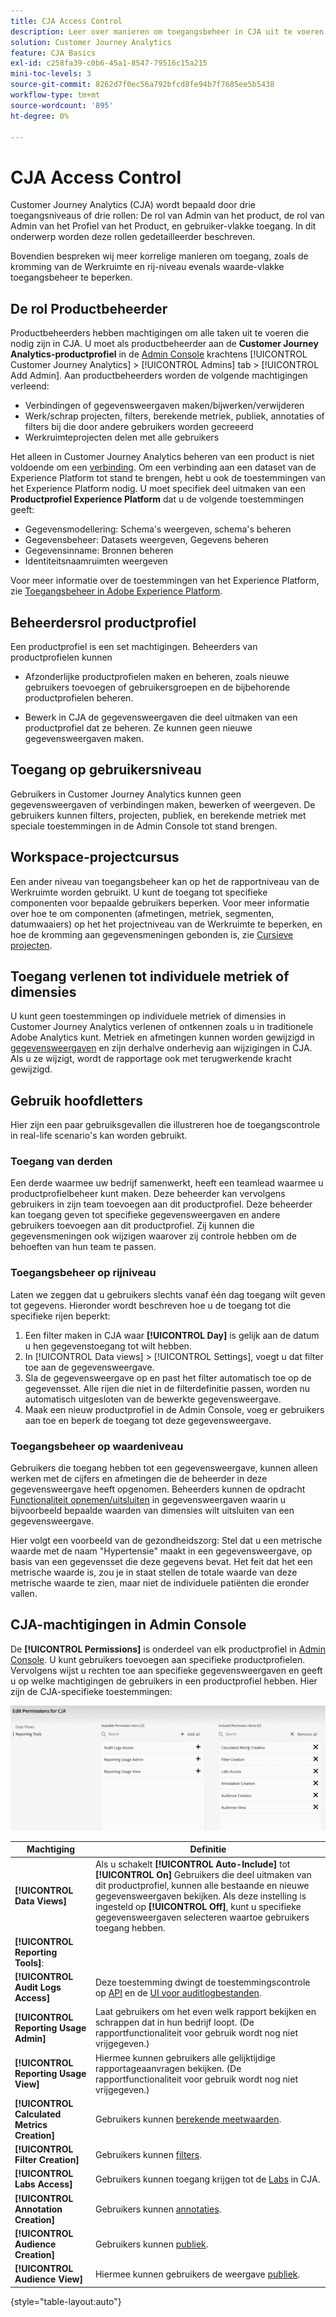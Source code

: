 ```yaml
---
title: CJA Access Control
description: Leer over manieren om toegangsbeheer in CJA uit te voeren.
solution: Customer Journey Analytics
feature: CJA Basics
exl-id: c258fa39-c0b6-45a1-8547-79516c15a215
mini-toc-levels: 3
source-git-commit: 8262d7f0ec56a792bfcd8fe94b7f7685ee5b5438
workflow-type: tm+mt
source-wordcount: '895'
ht-degree: 0%

---
```


# CJA Access Control

Customer Journey Analytics (CJA) wordt bepaald door drie toegangsniveaus of drie rollen: De rol van Admin van het product, de rol van Admin van het Profiel van het Product, en gebruiker-vlakke toegang. In dit onderwerp worden deze rollen gedetailleerder beschreven.

Bovendien bespreken wij meer korrelige manieren om toegang, zoals de kromming van de Werkruimte en rij-niveau evenals waarde-vlakke toegangsbeheer te beperken.

## De rol Productbeheerder

Productbeheerders hebben machtigingen om alle taken uit te voeren die nodig zijn in CJA. U moet als productbeheerder aan de **Customer Journey Analytics-productprofiel** in de [Admin Console](https://adminconsole.adobe.com/enterprise/) krachtens [!UICONTROL Customer Journey Analytics] > [!UICONTROL Admins] tab > [!UICONTROL Add Admin]. Aan productbeheerders worden de volgende machtigingen verleend:

* Verbindingen of gegevensweergaven maken/bijwerken/verwijderen
* Werk/schrap projecten, filters, berekende metriek, publiek, annotaties of filters bij die door andere gebruikers worden gecreeerd
* Werkruimteprojecten delen met alle gebruikers

Het alleen in Customer Journey Analytics beheren van een product is niet voldoende om een [verbinding](/help/connections/overview.md). Om een verbinding aan een dataset van de Experience Platform tot stand te brengen, hebt u ook de toestemmingen van het Experience Platform nodig. U moet specifiek deel uitmaken van een **Productprofiel Experience Platform** dat u de volgende toestemmingen geeft:

* Gegevensmodellering: Schema&#39;s weergeven, schema&#39;s beheren
* Gegevensbeheer: Datasets weergeven, Gegevens beheren
* Gegevensinname: Bronnen beheren
* Identiteitsnaamruimten weergeven

Voor meer informatie over de toestemmingen van het Experience Platform, zie [Toegangsbeheer in Adobe Experience Platform](https://experienceleague.adobe.com/docs/experience-platform/access-control/home.html).

## Beheerdersrol productprofiel

Een productprofiel is een set machtigingen. Beheerders van productprofielen kunnen

* Afzonderlijke productprofielen maken en beheren, zoals nieuwe gebruikers toevoegen of gebruikersgroepen en de bijbehorende productprofielen beheren.

* Bewerk in CJA de gegevensweergaven die deel uitmaken van een productprofiel dat ze beheren. Ze kunnen geen nieuwe gegevensweergaven maken.

## Toegang op gebruikersniveau

Gebruikers in Customer Journey Analytics kunnen geen gegevensweergaven of verbindingen maken, bewerken of weergeven. De gebruikers kunnen filters, projecten, publiek, en berekende metriek met speciale toestemmingen in de Admin Console tot stand brengen.

## Workspace-projectcursus

Een ander niveau van toegangsbeheer kan op het de rapportniveau van de Werkruimte worden gebruikt. U kunt de toegang tot specifieke componenten voor bepaalde gebruikers beperken. Voor meer informatie over hoe te om componenten (afmetingen, metriek, segmenten, datumwaaiers) op het het projectniveau van de Werkruimte te beperken, en hoe de kromming aan gegevensmeningen gebonden is, zie [Cursieve projecten](/help/analysis-workspace/curate-share/curate.md).

## Toegang verlenen tot individuele metriek of dimensies

U kunt geen toestemmingen op individuele metriek of dimensies in Customer Journey Analytics verlenen of ontkennen zoals u in traditionele Adobe Analytics kunt. Metriek en afmetingen kunnen worden gewijzigd in [gegevensweergaven](/help/data-views/data-views.md) en zijn derhalve onderhevig aan wijzigingen in CJA. Als u ze wijzigt, wordt de rapportage ook met terugwerkende kracht gewijzigd.

## Gebruik hoofdletters

Hier zijn een paar gebruiksgevallen die illustreren hoe de toegangscontrole in real-life scenario&#39;s kan worden gebruikt.

### Toegang van derden

Een derde waarmee uw bedrijf samenwerkt, heeft een teamlead waarmee u productprofielbeheer kunt maken. Deze beheerder kan vervolgens gebruikers in zijn team toevoegen aan dit productprofiel. Deze beheerder kan toegang geven tot specifieke gegevensweergaven en andere gebruikers toevoegen aan dit productprofiel. Zij kunnen die gegevensmeningen ook wijzigen waarover zij controle hebben om de behoeften van hun team te passen.

### Toegangsbeheer op rijniveau

Laten we zeggen dat u gebruikers slechts vanaf één dag toegang wilt geven tot gegevens. Hieronder wordt beschreven hoe u de toegang tot die specifieke rijen beperkt:

1. Een filter maken in CJA waar **[!UICONTROL Day]** is gelijk aan de datum u hen gegevenstoegang tot wilt hebben.
1. In [!UICONTROL Data views] > [!UICONTROL Settings], voegt u dat filter toe aan de gegevensweergave.
1. Sla de gegevensweergave op en past het filter automatisch toe op de gegevensset. Alle rijen die niet in de filterdefinitie passen, worden nu automatisch uitgesloten van de bewerkte gegevensweergave.
1. Maak een nieuw productprofiel in de Admin Console, voeg er gebruikers aan toe en beperk de toegang tot deze gegevensweergave.

### Toegangsbeheer op waardeniveau

Gebruikers die toegang hebben tot een gegevensweergave, kunnen alleen werken met de cijfers en afmetingen die de beheerder in deze gegevensweergave heeft opgenomen. Beheerders kunnen de opdracht [Functionaliteit opnemen/uitsluiten](/help/data-views/component-settings/include-exclude-values.md) in gegevensweergaven waarin u bijvoorbeeld bepaalde waarden van dimensies wilt uitsluiten van een gegevensweergave.

Hier volgt een voorbeeld van de gezondheidszorg: Stel dat u een metrische waarde met de naam &quot;Hypertensie&quot; maakt in een gegevensweergave, op basis van een gegevensset die deze gegevens bevat. Het feit dat het een metrische waarde is, zou je in staat stellen de totale waarde van deze metrische waarde te zien, maar niet de individuele patiënten die eronder vallen.

## CJA-machtigingen in Admin Console

De **[!UICONTROL Permissions]** is onderdeel van elk productprofiel in [Admin Console](https://adminconsole.adobe.com/enterprise/). U kunt gebruikers toevoegen aan specifieke productprofielen. Vervolgens wijst u rechten toe aan specifieke gegevensweergaven en geeft u op welke machtigingen de gebruikers in een productprofiel hebben. Hier zijn de CJA-specifieke toestemmingen:

![beheerdersrechten](assets/permissions.png)

| Machtiging | Definitie |
| --- | --- |
| **[!UICONTROL Data Views]** | Als u schakelt **[!UICONTROL Auto-Include]** tot **[!UICONTROL On]** Gebruikers die deel uitmaken van dit productprofiel, kunnen alle bestaande en nieuwe gegevensweergaven bekijken. Als deze instelling is ingesteld op **[!UICONTROL Off]**, kunt u specifieke gegevensweergaven selecteren waartoe gebruikers toegang hebben. |
| **[!UICONTROL Reporting Tools]**: |  |
| **[!UICONTROL Audit Logs Access]** | Deze toestemming dwingt de toestemmingscontrole op [API](https://adobe.io/cja-apis/docs/endpoints/auditlogs/) en de [UI voor auditlogbestanden](/help/privacy/audit-log.md). |
| **[!UICONTROL Reporting Usage Admin]** | Laat gebruikers om het even welk rapport bekijken en schrappen dat in hun bedrijf loopt. (De rapportfunctionaliteit voor gebruik wordt nog niet vrijgegeven.) |
| **[!UICONTROL Reporting Usage View]** | Hiermee kunnen gebruikers alle gelijktijdige rapportageaanvragen bekijken. (De rapportfunctionaliteit voor gebruik wordt nog niet vrijgegeven.) |
| **[!UICONTROL Calculated Metrics Creation]** | Gebruikers kunnen [berekende meetwaarden](/help/components/calc-metrics/calc-metr-overview.md). |
| **[!UICONTROL Filter Creation]** | Gebruikers kunnen [filters](/help/components/filters/filters-overview.md). |
| **[!UICONTROL Labs Access]** | Gebruikers kunnen toegang krijgen tot de [Labs](/help/labs/labs.md) in CJA. |
| **[!UICONTROL Annotation Creation]** | Gebruikers kunnen [annotaties](/help/components/annotations/overview.md). |
| **[!UICONTROL Audience Creation]** | Gebruikers kunnen [publiek](/help/components/audiences/audiences-overview.md). |
| **[!UICONTROL Audience View]** | Hiermee kunnen gebruikers de weergave [publiek](/help/components/audiences/audiences-overview.md). |

{style=&quot;table-layout:auto&quot;}
